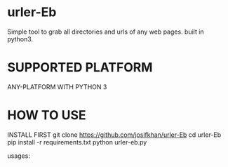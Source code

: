 # urler-Eb
Simple tool to grab all directories and urls of any web pages. built in python3.
# SUPPORTED PLATFORM
ANY-PLATFORM WITH PYTHON 3

# HOW TO USE
INSTALL FIRST
git clone https://github.com/josifkhan/urler-Eb
cd urler-Eb
pip install -r requirements.txt
python urler-eb.py


usages:
